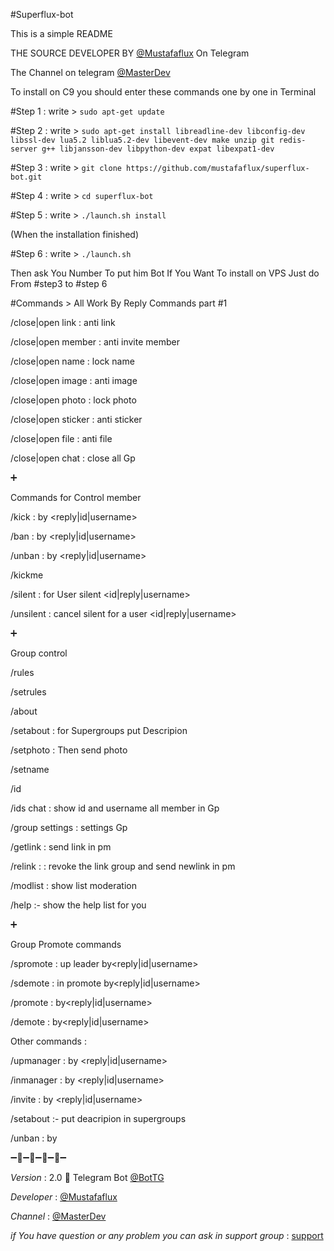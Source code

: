 #Superflux-bot

This is a simple README

THE SOURCE DEVELOPER BY [@Mustafaflux](https://telegram.me/MUSTAFAFLUX) On Telegram 

The Channel on telegram [@MasterDev](https://telegram.me/masterdev)


To install on C9 you should enter these commands one by one in Terminal

#Step 1 : write > 
`sudo apt-get update` 

#Step 2 : write > 
`sudo apt-get install libreadline-dev libconfig-dev libssl-dev lua5.2 liblua5.2-dev libevent-dev make unzip git redis-server g++ libjansson-dev libpython-dev expat libexpat1-dev`

#Step 3 : write >
`git clone https://github.com/mustafaflux/superflux-bot.git`

#Step 4 : write >
`cd superflux-bot`

#Step 5 : write >
`./launch.sh install` 

(When the installation finished)

#Step 6 : write >
`./launch.sh` 

Then ask You Number To put him Bot
If You Want To install on VPS Just do From #step3 to #step 6



#Commands > All Work By Reply
Commands part #1

/close|open link : anti link

/close|open member : anti invite member

/close|open name : lock name

/close|open image : anti image

/close|open photo : lock photo

/close|open sticker : anti sticker

/close|open file : anti file

/close|open chat : close all Gp

➕

Commands for Control member

/kick : by <reply|id|username>

/ban : by <reply|id|username>

/unban : by <reply|id|username>

/kickme

/silent : for User silent <id|reply|username>

/unsilent : cancel silent for a user <id|reply|username> 


➕

Group control 

/rules

/setrules <write rules>

/about

/setabout <write about> : for Supergroups put Descripion

/setphoto : Then send photo

/setname <write name>

/id

/ids chat : show id and username all member in Gp

/group settings : settings Gp

/getlink : send link in pm

/relink : <id-chat> : revoke the link group and send newlink in pm

/modlist : show list moderation

/help :- show the help list for you


➕


Group Promote  commands

/spromote : up leader by<reply|id|username> 

/sdemote : in promote by<reply|id|username>

/promote : by<reply|id|username> 

/demote : by<reply|id|username> 

Other commands :

/upmanager : by <reply|id|username>

/inmanager : by <reply|id|username>

/invite : by <reply|id|username>

/setabout <write about> :- put deacripion in supergroups

/unban : by <reply> 


➖🔸➖🔹➖🔸➖🔹➖

*Version* : 2.0 🌠 Telegram Bot [@BotTG](https://telegram.me/BotTG)

*Developer* : [@Mustafaflux](https://telegram.me/MUSTAFAFLUX)

*Channel* : [@MasterDev](https://telegram.me/masterdev)


_if You have question or any problem you can ask in support group_ : [support]( https://telegram.me/joinchat/Cjp6HD4q7Bm5OO7HyiXzhQ)
